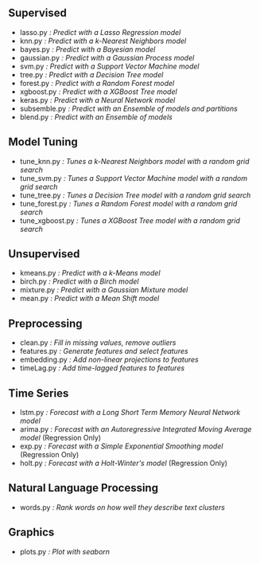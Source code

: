 ## Supervised
- lasso.py     *: Predict with a Lasso Regression model*
- knn.py       *: Predict with a k-Nearest Neighbors model*
- bayes.py     *: Predict with a Bayesian model*
- gaussian.py  *: Predict with a Gaussian Process model*
- svm.py       *: Predict with a Support Vector Machine model*
- tree.py      *: Predict with a Decision Tree model*
- forest.py    *: Predict with a Random Forest model*
- xgboost.py   *: Predict with a XGBoost Tree model*
- keras.py     *: Predict with a Neural Network model*
- subsemble.py *: Predict with an Ensemble of models and partitions*
- blend.py     *: Predict with an Ensemble of models*

## Model Tuning
- tune_knn.py *: Tunes a k-Nearest Neighbors model with a random grid search*
- tune_svm.py *: Tunes a Support Vector Machine model with a random grid search*
- tune_tree.py *: Tunes a Decision Tree model with a random grid search*
- tune_forest.py *: Tunes a Random Forest model with a random grid search*
- tune_xgboost.py *: Tunes a XGBoost Tree model with a random grid search*

## Unsupervised
- kmeans.py *: Predict with a k-Means model*
- birch.py *: Predict with a Birch model*
- mixture.py *: Predict with a Gaussian Mixture model*
- mean.py *: Predict with a Mean Shift model*

## Preprocessing
- clean.py *: Fill in missing values, remove outliers*
- features.py *: Generate features and select features*
- embedding.py *: Add non-linear projections to features*
- timeLag.py *: Add time-lagged features to features*

## Time Series
- lstm.py *: Forecast with a Long Short Term Memory Neural Network model*
- arima.py *: Forecast with an Autoregressive Integrated Moving Average model* (Regression Only)
- exp.py *: Forecast with a Simple Exponential Smoothing model* (Regression Only)
- holt.py *: Forecast with a Holt-Winter's model* (Regression Only)

## Natural Language Processing
- words.py *: Rank words on how well they describe text clusters*

## Graphics
- plots.py *: Plot with seaborn*
